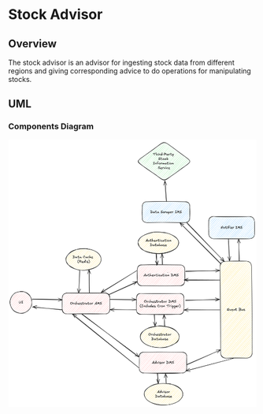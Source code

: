 # Stock Advisor

## Overview
The stock advisor is an advisor for ingesting stock data from different regions and giving corresponding advice to do operations for manipulating stocks.


## UML
### Components Diagram
![components](./asset/components.png)
